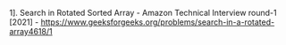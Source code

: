 1]. Search in Rotated Sorted Array - Amazon Technical Interview round-1 [2021] - https://www.geeksforgeeks.org/problems/search-in-a-rotated-array4618/1
